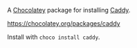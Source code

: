 A [Chocolatey](https://chocolatey.org/) package for installing [Caddy](https://caddyserver.com).

https://chocolatey.org/packages/caddy

Install with `choco install caddy`.
